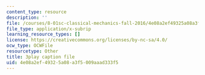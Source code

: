 ```yaml
---
content_type: resource
description: ''
file: /courses/8-01sc-classical-mechanics-fall-2016/4e08a2ef49325a08a3f5009aaad333f5_gl9c9qJRqcM.vtt
file_type: application/x-subrip
learning_resource_types: []
license: https://creativecommons.org/licenses/by-nc-sa/4.0/
ocw_type: OCWFile
resourcetype: Other
title: 3play caption file
uid: 4e08a2ef-4932-5a08-a3f5-009aaad333f5
---
```

